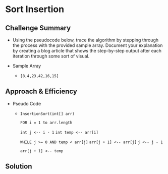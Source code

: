 # Sort Insertion

## Challenge Summary

* Using the pseudocode below, trace the algorithm by stepping through the process with the provided sample array. Document your explanation by creating a blog article that shows the step-by-step output after each iteration through some sort of visual.

* Sample Array

  * ```[8,4,23,42,16,15]```

## Approach & Efficiency

* Pseudo Code

  * ```InsertionSort(int[] arr)```

    ```FOR i = 1 to arr.length```

      ```int j <-- i - 1```
      ```int temp <-- arr[i]```

      ```WHILE j >= 0 AND temp < arr[j]```
        ```arr[j + 1] <-- arr[j]```
        ```j <-- j - 1```

      ```arr[j + 1] <-- temp```

## Solution
